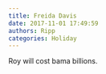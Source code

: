 ```yaml
---
title: Freida Davis
date: 2017-11-01 17:49:59
authors: Ripp
categories: Holiday
---
```


 Roy will cost bama billions.